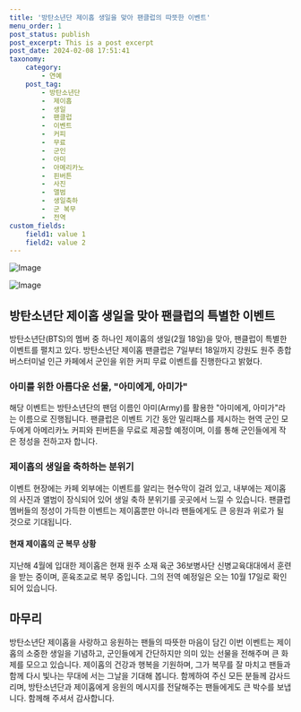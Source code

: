 ```yaml
---
title: '방탄소년단 제이홉 생일을 맞아 팬클럽의 따뜻한 이벤트'
menu_order: 1
post_status: publish
post_excerpt: This is a post excerpt
post_date: 2024-02-08 17:51:41
taxonomy:
    category:
        - 연예
    post_tag:
        - 방탄소년단
        -  제이홉
        -  생일
        -  팬클럽
        -  이벤트
        -  커피
        -  무료
        -  군인
        -  아미
        -  아메리카노
        -  핀버튼
        -  사진
        -  앨범
        -  생일축하
        -  군 복무
        -  전역
custom_fields:
    field1: value 1
    field2: value 2
---
```


![Image](https://ssl.pstatic.net/mimgnews/image/311/2024/02/08/0001689777_001_20240208080104848.jpg?type=w540)

![Image](https://mimgnews.pstatic.net/image/311/2024/02/08/0001689777_002_20240208080104908.jpg?type=w540)

## 방탄소년단 제이홉 생일을 맞아 팬클럽의 특별한 이벤트
방탄소년단(BTS)의 멤버 중 하나인 제이홉의 생일(2월 18일)을 맞아, 팬클럽이 특별한 이벤트를 펼치고 있다. 방탄소년단 제이홉 팬클럽은 7일부터 18일까지 강원도 원주 종합버스터미널 인근 카페에서 군인을 위한 커피 무료 이벤트를 진행한다고 밝혔다.
### 아미를 위한 아름다운 선물, "아미에게, 아미가"
해당 이벤트는 방탄소년단의 팬덤 이름인 아미(Army)를 활용한 "아미에게, 아미가"라는 이름으로 진행됩니다. 팬클럽은 이벤트 기간 동안 밀리패스를 제시하는 현역 군인 모두에게 아메리카노 커피와 핀버튼을 무료로 제공할 예정이며, 이를 통해 군인들에게 작은 정성을 전하고자 합니다.
### 제이홉의 생일을 축하하는 분위기
이벤트 현장에는 카페 외부에는 이벤트를 알리는 현수막이 걸려 있고, 내부에는 제이홉의 사진과 앨범이 장식되어 있어 생일 축하 분위기를 곳곳에서 느낄 수 있습니다. 팬클럽 멤버들의 정성이 가득한 이벤트는 제이홉뿐만 아니라 팬들에게도 큰 응원과 위로가 될 것으로 기대됩니다.
#### 현재 제이홉의 군 복무 상황
지난해 4월에 입대한 제이홉은 현재 원주 소재 육군 36보병사단 신병교육대대에서 훈련을 받는 중이며, 훈육조교로 복무 중입니다. 그의 전역 예정일은 오는 10월 17일로 확인되어 있습니다.
## 마무리
방탄소년단 제이홉을 사랑하고 응원하는 팬들의 따뜻한 마음이 담긴 이번 이벤트는 제이홉의 소중한 생일을 기념하고, 군인들에게 간단하지만 의미 있는 선물을 전해주며 큰 화제를 모으고 있습니다. 제이홉의 건강과 행복을 기원하며, 그가 복무를 잘 마치고 팬들과 함께 다시 빛나는 무대에 서는 그날을 기대해 봅니다. 함께하여 주신 모든 분들께 감사드리며, 방탄소년단과 제이홉에게 응원의 메시지를 전달해주는 팬들에게도 큰 박수를 보냅니다. 함께해 주셔서 감사합니다.
